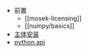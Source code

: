 - 前置
  - [[mosek-licensing]]
  - [[numpy/basics]]
- [主体安装](https://docs.mosek.com/9.3/install/installation.html#setting-up-the-license)
- [python api](https://docs.mosek.com/latest/pythonfusion/install-interface.html)